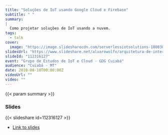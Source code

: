 ```yaml
---
title: "Soluções de IoT usando Google Cloud e Firebase"
subtitle: " "
summary:
|
  Como projetar soluções de IoT usando a nuvem.
tags:
  - talk
cover:
  image: "https://image.slidesharecdn.com/serverlessiotsolutions-180830222815/95/arquitetura-de-internet-das-coisas-google-cloud-1-638.jpg?cb=1535668182"
slidesUrl: "https://www.slideshare.net/alvarowolfx/arquitetura-de-internet-das-coisas-google-cloud/alvarowolfx/arquitetura-de-internet-das-coisas-google-cloud"
slideId: "112316127"
event: "Grupo de Estudos de IoT e Cloud - GDG Cuiabá"
audience: "Cuiabá - MT"
date: 2018-08-18T00:00:00Z
videoUrl: ""
video: ""
---
```


<!-- truncate -->

{{< param summary >}}
### Slides
{{< slideshare id=112316127 >}}

- [Link to slides](https://www.slideshare.net/alvarowolfx/arquitetura-de-internet-das-coisas-google-cloud/alvarowolfx/arquitetura-de-internet-das-coisas-google-cloud)
